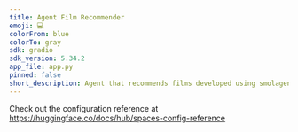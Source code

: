 ```yaml
---
title: Agent Film Recommender
emoji: 💻
colorFrom: blue
colorTo: gray
sdk: gradio
sdk_version: 5.34.2
app_file: app.py
pinned: false
short_description: Agent that recommends films developed using smolagents
---
```


Check out the configuration reference at https://huggingface.co/docs/hub/spaces-config-reference
